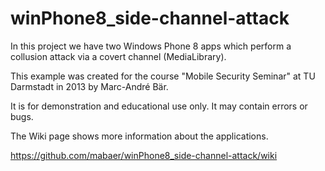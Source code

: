 # winPhone8_side-channel-attack
In this project we have two Windows Phone 8 apps which perform a collusion attack via a covert channel (MediaLibrary).

This example was created for the course "Mobile Security Seminar" at TU Darmstadt in 2013 by Marc-André Bär. 

It is for demonstration and educational use only. It may contain errors or bugs.

The Wiki page shows more information about the applications.

https://github.com/mabaer/winPhone8_side-channel-attack/wiki

